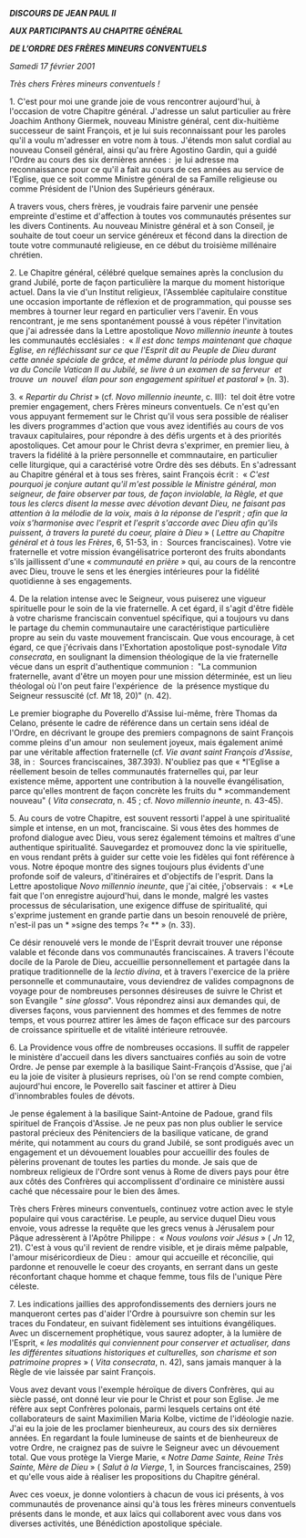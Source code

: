 ***DISCOURS DE JEAN PAUL II***

***AUX PARTICIPANTS AU CHAPITRE GÉNÉRAL***

***DE L’ORDRE DES FRÈRES MINEURS CONVENTUELS***

*Samedi 17 février 2001*

*Très chers Frères mineurs conventuels !*

1. C'est pour moi une grande joie de vous rencontrer aujourd'hui, à l'occasion de votre Chapitre général. J'adresse un salut particulier au frère Joachim Anthony Giermek, nouveau Ministre général, cent dix-huitième successeur de saint François, et je lui suis reconnaissant pour les paroles qu'il a voulu m'adresser en votre nom à tous. J'étends mon salut cordial au nouveau Conseil général, ainsi qu'au frère Agostino Gardin, qui a guidé l'Ordre au cours des six dernières années :  je lui adresse ma reconnaissance pour ce qu'il a fait au cours de ces années au service de l'Eglise, que ce soit comme Ministre général de sa Famille religieuse ou comme Président de l'Union des Supérieurs généraux.

A travers vous, chers frères, je voudrais faire parvenir une pensée empreinte d'estime et d'affection à toutes vos communautés présentes sur les divers Continents. Au nouveau Ministre général et à son Conseil, je souhaite de tout coeur un service généreux et fécond dans la direction de toute votre communauté religieuse, en ce début du troisième millénaire chrétien.

2. Le Chapitre général, célébré quelque semaines après la conclusion du grand Jubilé, porte de façon particulière la marque du moment historique actuel. Dans la vie d'un Institut religieux, l'Assemblée capitulaire constitue une occasion importante de réflexion et de programmation, qui pousse ses membres à tourner leur regard en particulier vers l'avenir. En vous rencontrant, je me sens spontanément poussé à vous répéter l'invitation que j'ai adressée dans la Lettre apostolique *Novo millennio ineunte* à toutes les communautés ecclésiales :  « *Il est donc temps maintenant que chaque Eglise, en réfléchissant sur ce que l'Esprit dit au Peuple de Dieu durant cette année spéciale de grâce, et même durant la période plus longue qui va du Concile Vatican II au Jubilé, se livre à un examen de sa ferveur  et  trouve  un  nouvel  élan pour son engagement spirituel et pastoral* » (n. 3).

3. « *Repartir du Christ* » (cf. *Novo millennio ineunte*, c. III):  tel doit être votre premier engagement, chers Frères mineurs conventuels. Ce n'est qu'en vous appuyant fermement sur le Christ qu'il vous sera possible de réaliser les divers programmes d'action que vous avez identifiés au cours de vos travaux capitulaires, pour répondre à des défis urgents et à des priorités apostoliques. Cet amour pour le Christ devra s'exprimer, en premier lieu, à travers la fidélité à la prière personnelle et commnautaire, en particulier celle liturgique, qui a caractérisé votre Ordre dès ses débuts. En s'adressant au Chapitre général et à tous ses frères, saint François écrit :  « *C'est pourquoi je conjure autant qu'il m'est possible le Ministre général, mon seigneur, de faire observer par tous, de façon inviolable, la Règle, et que tous les clercs disent la messe avec dévotion devant Dieu, ne faisant pas attention à la mélodie de la voix, mais à la réponse de l'esprit ; afin que la voix s'harmonise avec l'esprit et l'esprit s'accorde avec Dieu afin qu'ils puissent, à travers la pureté du coeur, plaire à Dieu* » ( *Lettre au Chapitre général et à tous les Frères*, 6, 51-53, in :  Sources franciscaines). Votre vie fraternelle et votre mission évangélisatrice porteront des fruits abondants s'ils jaillissent d'une « *communauté en prière* » qui, au cours de la rencontre avec Dieu, trouve le sens et les énergies intérieures pour la fidélité quotidienne à ses engagements.

4. De la relation intense avec le Seigneur, vous puiserez une vigueur spirituelle pour le soin de la vie fraternelle. A cet égard, il s'agit d'être fidèle à votre charisme franciscain conventuel spécifique, qui a toujours vu dans le partage du chemin communautaire une caractéristique particulière propre au sein du vaste mouvement franciscain. Que vous encourage, à cet égard, ce que j'écrivais dans l'Exhortation apostolique post-synodale *Vita consecrata*, en soulignant la dimension théologique de la vie fraternelle vécue dans un esprit d'authentique communion :  "La communion fraternelle, avant d'être un moyen pour une mission déterminée, est un lieu théologal où l'on peut faire l'expérience  de  la présence mystique du Seigneur ressuscité (cf. *Mt* 18, 20)" (n. 42).

Le premier biographe du Poverello d'Assise lui-même, frère Thomas da Celano, présente le cadre de référence dans un certain sens idéal de l'Ordre, en décrivant le groupe des premiers compagnons de saint François comme pleins d'un amour  non seulement joyeux, mais également animé par une véritable affection fraternelle (cf. *Vie avant saint François d'Assise*, 38, in :  Sources franciscaines, 387.393). N'oubliez pas que « *l'Eglise a réellement besoin de telles communautés fraternelles qui, par leur existence même, apportent une contribution à la nouvelle évangélisation, parce qu'elles montrent de façon concrète les fruits du * »commandement nouveau" ( *Vita consecrata*, n. 45 ; cf. *Novo millennio ineunte*, n. 43-45).

5. Au cours de votre Chapitre, est souvent ressorti l'appel à une spiritualité simple et intense, en un mot, franciscaine. Si vous êtes des hommes de profond dialogue avec Dieu, vous serez également témoins et maîtres d'une authentique spiritualité. Sauvegardez et promouvez donc la vie spirituelle, en vous rendant prêts à guider sur cette voie les fidèles qui font référence à vous. Notre époque montre des signes toujours plus évidents d'une profonde soif de valeurs, d'itinéraires et d'objectifs de l'esprit. Dans la Lettre apostolique *Novo millennio ineunte*, que j'ai citée, j'observais :  « *Le fait que l'on enregistre aujourd'hui, dans le monde, malgré les vastes processus de sécularisation, une exigence diffuse de spiritualité, qui s'exprime justement en grande partie dans un besoin renouvelé de prière, n'est-il pas un * »signe des temps ?« ** » (n. 33).

Ce désir renouvelé vers le monde de l'Esprit devrait trouver une réponse valable et féconde dans vos communautés franciscaines. A travers l'écoute docile de la Parole de Dieu, accueillie personnellement et partagée dans la pratique traditionnelle de la *lectio divina*, et à travers l'exercice de la prière personnelle et communautaire, vous deviendrez de valides compagnons de voyage pour de nombreuses personnes désireuses de suivre le Christ et son Evangile " *sine glossa*". Vous répondrez ainsi aux demandes qui, de diverses façons, vous parviennent des hommes et des femmes de notre temps, et vous pourrez attirer les âmes de façon efficace sur des parcours de croissance spirituelle et de vitalité intérieure retrouvée.

6. La Providence vous offre de nombreuses occasions. Il suffit de rappeler le ministère d'accueil dans les divers sanctuaires confiés au soin de votre Ordre. Je pense par exemple à la basilique Saint-François d'Assise, que j'ai eu la joie de visiter à plusieurs reprises, où l'on se rend compte combien, aujourd'hui encore, le Poverello sait fasciner et attirer à Dieu d'innombrables foules de dévots.

Je pense également à la basilique Saint-Antoine de Padoue, grand fils spirituel de François d'Assise. Je ne peux pas non plus oublier le service pastoral précieux des Pénitenciers de la basilique vaticane, de grand mérite, qui notamment au cours du grand Jubilé, se sont prodigués avec un engagement et un dévouement louables pour accueillir des foules de pèlerins provenant de toutes les parties du monde. Je sais que de nombreux religieux de l'Ordre sont venus à Rome de divers pays pour être aux côtés des Confrères qui accomplissent d'ordinaire ce ministère aussi caché que nécessaire pour le bien des âmes.

Très chers Frères mineurs conventuels, continuez votre action avec le style populaire qui vous caractérise. Le peuple, au service duquel Dieu vous envoie, vous adresse la requête que les grecs venus à Jérusalem pour Pâque adressèrent à l'Apôtre Philippe :  « *Nous voulons voir Jésus* » ( *Jn* 12, 21). C'est à vous qu'il revient de rendre visible, et je dirais même palpable, l'amour miséricordieux de Dieu :  amour qui accueille et réconcilie, qui pardonne et renouvelle le coeur des croyants, en serrant dans un geste réconfortant chaque homme et chaque femme, tous fils de l'unique Père céleste.

7. Les indications jaillies des approfondissements des derniers jours ne manqueront certes pas d'aider l'Ordre à poursuivre son chemin sur les traces du Fondateur, en suivant fidèlement ses intuitions évangéliques. Avec un discernement prophétique, vous saurez adopter, à la lumière de l'Esprit, « *les modalités qui conviennent pour conserver et actualiser, dans les différentes situations historiques et culturelles, son charisme et son patrimoine propres* » ( *Vita consecrata*, n. 42), sans jamais manquer à la Règle de vie laissée par saint François.

Vous avez devant vous l'exemple héroïque de divers Confrères, qui au siècle passé, ont donné leur vie pour le Christ et pour son Eglise. Je me réfère aux sept Confrères polonais, parmi lesquels certains ont été collaborateurs de saint Maximilien Maria Kolbe, victime de l'idéologie nazie. J'ai eu la joie de les proclamer bienheureux, au cours des six dernières années. En regardant la foule lumineuse de saints et de bienheureux de votre Ordre, ne craignez pas de suivre le Seigneur avec un dévouement total. Que vous protège la Vierge Marie, « *Notre Dame Sainte, Reine Très Sainte, Mère de Dieu* » ( *Salut à la Vierge*, 1, in Sources franciscaines, 259) et qu'elle vous aide à réaliser les propositions du Chapitre général.

Avec ces voeux, je donne volontiers à chacun de vous ici présents, à vos communautés de provenance ainsi qu'à tous les frères mineurs conventuels présents dans le monde, et aux laïcs qui collaborent avec vous dans vos diverses activités, une Bénédiction apostolique spéciale.